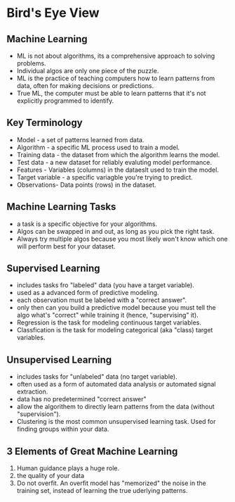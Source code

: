 # Bird's Eye View

## Machine Learning 

- ML is not about algorithms, its a comprehensive approach to solving problems.
- Individual algos are only one piece of the puzzle.
- ML is the practice of teaching computers how to learn patterns from data, often for making decisions or predictions.
- True ML, the computer must be able to learn patterns that it's not explicitly programmed to identify.


## Key Terminology

- Model - a set of patterns learned from data.
- Algorithm - a specific ML process used to train a model.
- Training data - the dataset from which the algorithm learns the model.
- Test data - a new dataset for reliably evaluting model performance.
- Features - Variables (columns) in the dataeslt used to train the model.
- Target variable - a specific variagble you're trying to predict.
- Observations- Data points (rows) in the dataset.

## Machine Learning Tasks

- a task is a specific objective for your algorithms.
- Algos can be swapped in and out, as long as you pick the right task.
- Always try multiple algos because you most likely won't know which one will perform best for your dataset.

## Supervised Learning

- includes tasks fro "labeled" data (you have a target variable).
- used as a advanced form of predictive modeling.
- each observation must be labeled with a "correct answer".
- only then can you build a predictive model because you must tell the algo what's "correct" while training it (hence, "supervising" it).
- Regression is the task for modeling continuous target variables.
- Classfication is the task for modeling categorical (aka "class) target variables.

## Unsupervised Learning

- includes tasks for "unlabeled" data (no target variable).
- often used as a form of automated data analysis or automated signal extraction.
- data has no predetermined "correct answer"
- allow the algorithem to directly learn patterns from the data (without "supervision").
- Clustering is the most common unsupervised learning task. Used for finding groups within your data.

## 3 Elements of Great Machine Learning

1. Human guidance plays a huge role.
2. the quality of your data
3. Do not overfit. An overfit model has "memorized" the noise in the training set, instead of learning the true uderlying patterns.
